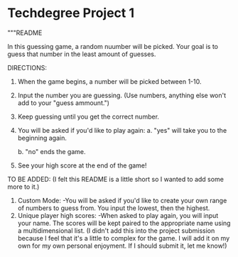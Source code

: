 # Techdegree Project 1
"""README

In this guessing game, a random nuumber will be picked. Your goal is to guess that number in the least amount of guesses.

DIRECTIONS:

1. When the game begins, a number will be picked between 1-10.
2. Input the number you are guessing. (Use numbers, anything else won't add to your "guess ammount.")
3. Keep guessing until you get the correct number.
4. You will be asked if you'd like to play again:
	a. "yes" will take you to the beginning again.

	b. "no" ends the game.
5. See your high score at the end of the game!


TO BE ADDED: 
(I felt this README is a little short so I wanted to add some more to it.)

1. Custom Mode:
	-You will be asked if you'd like to create your own range of numbers to guess from. You input the lowest, then the highest.
2. Unique player high scores:
	-When asked to play again, you will input your name. The scores will be kept paired to the appropriate name using a multidimensional list.
	(I didn't add this into the project submission because I feel that it's a little to complex for the game. I will add it on my own for my own personal enjoyment. If I should submit it, let me know!)

